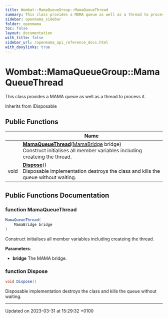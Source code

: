 ```yaml
---
title: Wombat::MamaQueueGroup::MamaQueueThread
summary: This class provides a MAMA queue as well as a thread to process it. 
sidebar: openmama_sidebar
folder: openmama
toc: false
layout: documentation
with_title: false
sidebar_url: /openmama_api_reference_docs.html
with_doxylinks: true
---
```


# Wombat::MamaQueueGroup::MamaQueueThread



This class provides a MAMA queue as well as a thread to process it. 

Inherits from IDisposable

## Public Functions

|                | Name           |
| -------------- | -------------- |
| | **[MamaQueueThread](classWombat_1_1MamaQueueGroup_1_1MamaQueueThread.html#function-mamaqueuethread)**([MamaBridge](classWombat_1_1MamaBridge.html) bridge)<br>Construct initialises all member variables including createing the thread.  |
| void | **[Dispose](classWombat_1_1MamaQueueGroup_1_1MamaQueueThread.html#function-dispose)**()<br>Disposable implementation destroys the class and kills the queue without waiting.  |

## Public Functions Documentation

### function MamaQueueThread

```csharp
MamaQueueThread(
    MamaBridge bridge
)
```

Construct initialises all member variables including createing the thread. 

**Parameters**: 

  * **bridge** The MAMA bridge. 


### function Dispose

```csharp
void Dispose()
```

Disposable implementation destroys the class and kills the queue without waiting. 

-------------------------------

Updated on 2023-03-31 at 15:29:32 +0100